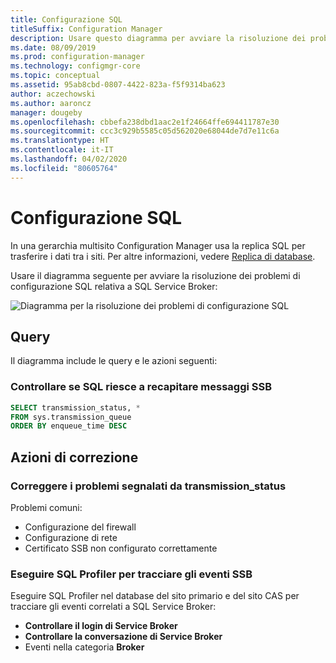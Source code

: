 ```yaml
---
title: Configurazione SQL
titleSuffix: Configuration Manager
description: Usare questo diagramma per avviare la risoluzione dei problemi di configurazione SQL per Configuration Manager
ms.date: 08/09/2019
ms.prod: configuration-manager
ms.technology: configmgr-core
ms.topic: conceptual
ms.assetid: 95ab8cbd-0807-4422-823a-f5f9314ba623
author: aczechowski
ms.author: aaroncz
manager: dougeby
ms.openlocfilehash: cbbefa238dbd1aac2e1f24664ffe694411787e30
ms.sourcegitcommit: ccc3c929b5585c05d562020e68044de7d7e11c6a
ms.translationtype: HT
ms.contentlocale: it-IT
ms.lasthandoff: 04/02/2020
ms.locfileid: "80605764"
---
```

# <a name="sql-configuration"></a>Configurazione SQL

In una gerarchia multisito Configuration Manager usa la replica SQL per trasferire i dati tra i siti. Per altre informazioni, vedere [Replica di database](/sccm/core/plan-design/hierarchy/database-replication).

Usare il diagramma seguente per avviare la risoluzione dei problemi di configurazione SQL relativa a SQL Service Broker:

![Diagramma per la risoluzione dei problemi di configurazione SQL](media/sql-configuration.svg)

## <a name="queries"></a>Query

Il diagramma include le query e le azioni seguenti:

### <a name="check-if-sql-can-deliver-ssb-messages"></a>Controllare se SQL riesce a recapitare messaggi SSB

```sql
SELECT transmission_status, *
FROM sys.transmission_queue
ORDER BY enqueue_time DESC
```

## <a name="remediation-actions"></a>Azioni di correzione

### <a name="remediate-the-issues-reported-from-transmission_status"></a>Correggere i problemi segnalati da transmission_status

Problemi comuni:

- Configurazione del firewall
- Configurazione di rete
- Certificato SSB non configurato correttamente

### <a name="run-sql-profiler-to-trace-ssb-events"></a>Eseguire SQL Profiler per tracciare gli eventi SSB

Eseguire SQL Profiler nel database del sito primario e del sito CAS per tracciare gli eventi correlati a SQL Service Broker:

- **Controllare il login di Service Broker**
- **Controllare la conversazione di Service Broker**
- Eventi nella categoria **Broker**
